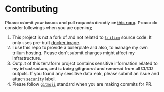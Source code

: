 # Contributing

Please submit your issues and pull requests directly on [this repo](https://github.com/cednore/trilium). Please do
consider followings when you are opening;

1. This project is not a fork of and not related to [`trilium`](https://github.com/zadam/trilium) source code. It only
   uses pre-built [docker image](https://hub.docker.com/r/zadam/trilium).
2. I use this repo to provide a boilerplate and also, to manage my own trilium hosting. Please don't submit changes
   might affect my infrastructure.
3. Output of this terraform project contains sensitive information related to my infrastructure, and is being gitignored
   and removed from all CI/CD outputs. If you found any sensitive data leak, please submit an issue and attach
   [`security`](https://github.com/cednore/trilium/labels) label.
4. Please follow [`gitmoji`](https://gitmoji.dev/) standard when you are making commits for PR.
